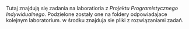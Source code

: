 Tutaj znajdują się zadania na laboratioria z *Projektu Programistycznego Indywidualnego*.
Podzielone zostały one na foldery odpowiadajace kolejnym laboratorium.
w środku znajduja sie pliki z rozwiązaniami zadań.